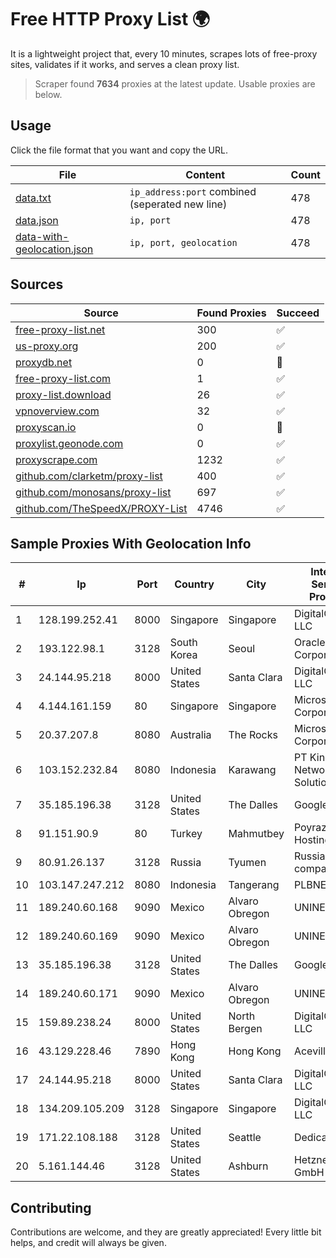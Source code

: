 
# Free HTTP Proxy List 🌍

It is a lightweight project that, every 10 minutes, scrapes lots of free-proxy sites, validates if it works, and serves a clean proxy list.


> Scraper found **7634** proxies at the latest update. Usable proxies are below.

## Usage

Click the file format that you want and copy the URL.


|File|Content|Count|
|----|-------|-----|
|[data.txt](https://raw.githubusercontent.com/themiralay/Proxy-List-World/master/data.txt)|`ip_address:port` combined (seperated new line)|478|
|[data.json](https://raw.githubusercontent.com/themiralay/Proxy-List-World/master/data.json)|`ip, port`|478|
|[data-with-geolocation.json](https://raw.githubusercontent.com/themiralay/Proxy-List-World/master/data-with-geolocation.json)|`ip, port, geolocation`|478|

## Sources

|Source|Found Proxies|Succeed|
|------|-------------|-------|
|[free-proxy-list.net](https://free-proxy-list.net)|300|✅|
|[us-proxy.org](https://www.us-proxy.org)|200|✅|
|[proxydb.net](http://proxydb.net)|0|🚫|
|[free-proxy-list.com](https://free-proxy-list.com/?page=&port=&type%5B%5D=http&type%5B%5D=https&up_time=0&search=Search)|1|✅|
|[proxy-list.download](https://www.proxy-list.download/HTTP)|26|✅|
|[vpnoverview.com](https://vpnoverview.com/privacy/anonymous-browsing/free-proxy-servers)|32|✅|
|[proxyscan.io](https://www.proxyscan.io)|0|🚫|
|[proxylist.geonode.com](https://proxylist.geonode.com/api/proxy-list?limit=300&page=1&sort_by=lastChecked&sort_type=desc&protocols=http,https)|0|✅|
|[proxyscrape.com](https://api.proxyscrape.com/v2/?request=displayproxies&protocol=http&timeout=10000&country=all&ssl=all&anonymity=all)|1232|✅|
|[github.com/clarketm/proxy-list](https://raw.githubusercontent.com/clarketm/proxy-list/master/proxy-list-raw.txt)|400|✅|
|[github.com/monosans/proxy-list](https://raw.githubusercontent.com/monosans/proxy-list/main/proxies/http.txt)|697|✅|
|[github.com/TheSpeedX/PROXY-List](https://raw.githubusercontent.com/TheSpeedX/PROXY-List/master/http.txt)|4746|✅|


## Sample Proxies With Geolocation Info

|#|Ip|Port|Country|City|Internet Service Provider|
|-|--|----|-------|----|-------------------------|
|1|128.199.252.41|8000|Singapore|Singapore|DigitalOcean, LLC|
|2|193.122.98.1|3128|South Korea|Seoul|Oracle Corporation|
|3|24.144.95.218|8000|United States|Santa Clara|DigitalOcean, LLC|
|4|4.144.161.159|80|Singapore|Singapore|Microsoft Corporation|
|5|20.37.207.8|8080|Australia|The Rocks|Microsoft Corporation|
|6|103.152.232.84|8080|Indonesia|Karawang|PT Kingpolah Network Solutions|
|7|35.185.196.38|3128|United States|The Dalles|Google LLC|
|8|91.151.90.9|80|Turkey|Mahmutbey|Poyraz Hosting|
|9|80.91.26.137|3128|Russia|Tyumen|Russian company LLC|
|10|103.147.247.212|8080|Indonesia|Tangerang|PLBNET|
|11|189.240.60.168|9090|Mexico|Alvaro Obregon|UNINET|
|12|189.240.60.169|9090|Mexico|Alvaro Obregon|UNINET|
|13|35.185.196.38|3128|United States|The Dalles|Google LLC|
|14|189.240.60.171|9090|Mexico|Alvaro Obregon|UNINET|
|15|159.89.238.24|8000|United States|North Bergen|DigitalOcean, LLC|
|16|43.129.228.46|7890|Hong Kong|Hong Kong|Aceville Pte.ltd|
|17|24.144.95.218|8000|United States|Santa Clara|DigitalOcean, LLC|
|18|134.209.105.209|3128|Singapore|Singapore|DigitalOcean, LLC|
|19|171.22.108.188|3128|United States|Seattle|Dedicated.com|
|20|5.161.144.46|3128|United States|Ashburn|Hetzner Online GmbH|



## Contributing

Contributions are welcome, and they are greatly appreciated! Every
little bit helps, and credit will always be given.

